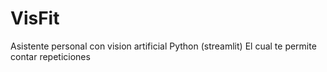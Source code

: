 # VisFit
Asistente personal con vision artificial
Python (streamlit)
El cual te permite contar repeticiones 
